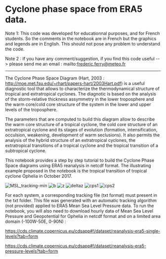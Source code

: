 # Cyclone phase space from ERA5 data.

Note 1: This code was developed for educationnal purposes, and for French students. So the comments in the notebook are in French but the graphics and legends are in English. This should not pose any problem to understand the code.

Note 2 : If you have any comment/suggestion, if you find this code useful --> please send me an email : mailto:frederic.ferry@meteo.fr

--------------------------------------------------------------------------------------------------------------------------------------------------

The Cyclone Phase Space Diagram (Hart, 2003 : http://moe.met.fsu.edu/~rhart/papers-hart/2003Hart.pdf) is a useful diagnostic tool that allows to characterize the thermodynamical structure of tropical and extratropical cyclones. The diagnotic is based on the analysis of the storm-relative thickness assymmetry in the lower troposphere and the warm core/cold core structure of the system in the lower and upper levels of the troposphere.

The parameters that are computed to build this diagram allow to describe the warm core structure of a tropical cyclone, the cold core structure of an extratropical cyclone and its stages of evolution (formation, intensification, occulsion, weakening, development of warm seclusions). It also permits the analysis of the hybrid structure of an extratropical cyclones, the extratropical transitions of a tropical cyclone and the tropical transition of a subtropical cyclone.

This notebook provides a step by step tutorial to build the Cyclone Phase Space diagrams using ERA5 reanalysis in netcdf format. The illustrating example proposed in the notebook is the tropical transition of tropical cyclone Ophelia in October 2017.

![MSL_tracking-min](https://user-images.githubusercontent.com/76565450/162413793-6dd8a1ac-cef4-4a28-8161-fe3c2154a282.gif)
![b](https://user-images.githubusercontent.com/76565450/162413008-78e02cfa-8a39-42f1-afb5-89d2e09f07ce.png)
![z](https://user-images.githubusercontent.com/76565450/162413018-10332868-301e-4dfb-820c-8ec1cd43313a.png)
![deltaz](https://user-images.githubusercontent.com/76565450/162413053-438f1839-56df-4956-af64-641345d0f6eb.png)
![cps1](https://user-images.githubusercontent.com/76565450/162413251-c344ee20-1fab-4ae8-993f-03bce7df0e9b.png)
![cps2](https://user-images.githubusercontent.com/76565450/162413260-2ec66ba3-b702-4803-bb7d-411a2a4a25b7.png)


For each system, a corresponding tracking file (txt format) must present in the txt folder. This file was generated with an automatic tracking algorithm (not provided) applied to ERA5 Mean Sea Level Pressure data. To run the notebook, you will also need to download hourly data of Mean Sea Level Pressure and Geopotential for Ophelia in netcdf format and on a limited area domain (-100W-50E, 0-90N) :

https://cds.climate.copernicus.eu/cdsapp#!/dataset/reanalysis-era5-single-levels?tab=form

https://cds.climate.copernicus.eu/cdsapp#!/dataset/reanalysis-era5-pressure-levels?tab=form

